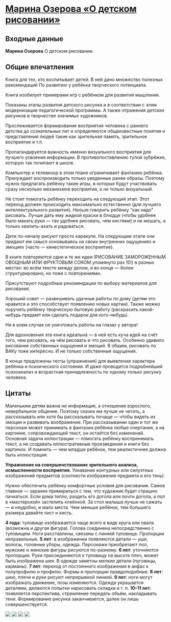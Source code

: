 # [Марина Озерова «О детском рисовании»](http://vk.com/@ip.biblioworm-marina-ozerova-o-detskom-risovanii)

## Входные данные

**Марина Озерова** О детском рисовании.
<!-- — М.: Издательство Студии Артемия Лебедева, 2006. — 256 с. -->


## Общие впечатления

Книга для тех, кто воспитывает детей. В ней дано множество полезных рекомендаций По развитию у ребёнка творческого потенциала.

Книга изобилует примерами игр с ребёнком для развития мышления.

Показаны этапы развития детского рисунка и в соответствии с этим модернизации педагогической программы. А также отражения детских рисунков в творчестве значимых художников.

Прослеживается формирование восприятия человека с раннего детства до сознательных лет и определяются общеизвестные понятия и представления людей такие как зрительная память, зрительное восприятие и т.п.

Пропагандируется важность именно визуального восприятия для лучшего усвоения информации. В противопоставлению тупой зубрёжке, которую так почитают в школе.

Компьютер и телевизор в этом плане ограничивает фантазию ребёнка. Принуждает воспроизводить только уведенные ранее образы. Поэтому нужно предлагать ребёнку такие игры, в которых будут участвовать сразу несколько механизмов восприятия, а не только визуальный.

Не стоит помогать ребёнку переходить на следующий этап. Этот переход должен происходить максимально естественно (для лучшего интеллектуального развития).
Нельзя говорить ребёнку "как надо" рисовать. Лучше дать ему жидкой краски в блюдце (чтобы удобнее было макать руки — так удобнее рисовать, чем кистями) и не мешать, а только хвалить-ахать и радоваться.

Дети по-началу рисуют просто каракули.
На следующем этапе они придают им смысл основываясь на своих внутренних ощущениях и эмоциях (часто — кинестетическое восприятие).

В книге повторяются одни и те же идеи (РИСОВАНИЕ ЗАМОРОЖЕННЫМ ОВОЩНЫМ ИЛИ ФРУКТОВЫМ СОКОМ упомянуто раз 10!) в разных местах: во всём тексте между делом, и во конце — более структурировано, но тоже с повторениями.

Присутствуют подробные рекомендации по выбору материалов для рисования.

Хороший совет — развешивать удачные работы по дому (детям это нравится и это способствует появлению новых картин). Также можно поручить ребёнку  творческую бытовую работу (раскрасить какой-нибудь предмет или сделать подарок для кого-нибудь).

Ни в коем случае не уничтожать работы на глазах у автора!

Для вдохновения эта книга идеальна — в ней есть куча идей на счёт того, чем рисовать, на чём рисовать и что рисовать.
Особенно удивило рисование собственных ощущений и эмоций. В общем, рисовать по ВАКу тоже интересно. И не только собственные ощущения.

В конце предложены тесты (упражнения) для выявления характера ребёнка и психического состояния. И даже проводится подробнейший психоанализ и возрастная принадлежность по одному только рисунку человека.


## Цитаты

Маленьким детям важна не информация, а отношение взрослого, невербальное общение. Поэтому сказки им лучше не читать, а рассказывать или хотя бы рассказывать почаще — чтобы видеть их эмоции и развивать воображение. При рассказывании один и тот же персонаж может принимать в фантазии ребёнка любые очертания, а на картинке, сопровождающей текст, он остаётся без изменений.
Основная задача иллюстрации — помогать ребёнку воспринимать текст, а не создавать иллюстративные произведения и книги без картинок. И помнить — чем младше ребёнок, тем реалистичнее должна быть иллюстрация.

__Упражнение на совершенствование зрительного анализа, осмысленности восприятия.__ Узнавание контурных или силуэтных изображений предметов (соотнести изображение предмета и его тень).

Нужно обеспечить ребёнку комфортные условия для рисования. Самое главное — заранее примириться с тем, что  художник будет страшно пачкаться. Если дома тепло, раздеть его догола или почти догола, а пол в «мастерской» застелить клеёнкой. За стол малыша лучше не сажать — и неудобно, и мало места. Чем меньше ребёнок, тем большего размера давайте лист и кисть.

__4 года__: туловище изображается чаще всего в виде круга или овала (возможна и другая фигура). Голова соединена непосредственно с туловищем. Ноги расставлены, связаны с линией туловища. Пропорции неправильные.
__5 лет__: в изображении появляются детали — уши, волосы, головные уборы, одежда. Персонажи приобретают пол, мужские и женские фигуры рисуются по-разному.
__6 лет__: уточняются пропорции. Руки присоединяются к туловищу на высоте плеч, может быть изображена шея. В одежде заметны мелкие детали (пуговицы, карманы).
__7 лет__: переход от постоянного изображения в анфас к полупрофилю и профилю. Формы и пропорции правдоподобные.
__8 лет__: шею, плечи и руки рисуют непрерывной линией.
__9 лет__: ноги могут изображать движение,  позы изменяются. Одежда украшается деталями, делаются попытки нарисовать складки и т. п.
__10–11 лет__: появляется перспектива, стремление передать объём, накладывать тени. Формирование рисунка заканчивается, далее он лишь совершенствуется.

![](https://pp.userapi.com/c830308/v830308169/117275/VebmlYdQZ_0.jpg)
![](https://pp.userapi.com/c830308/v830308169/11726c/NQZ61sjTYc8.jpg)
![](https://pp.userapi.com/c830308/v830308169/11727e/WgDDb9AgYD0.jpg)
![](https://pp.userapi.com/c830308/v830308169/117287/k4ZSzLw0pNQ.jpg)